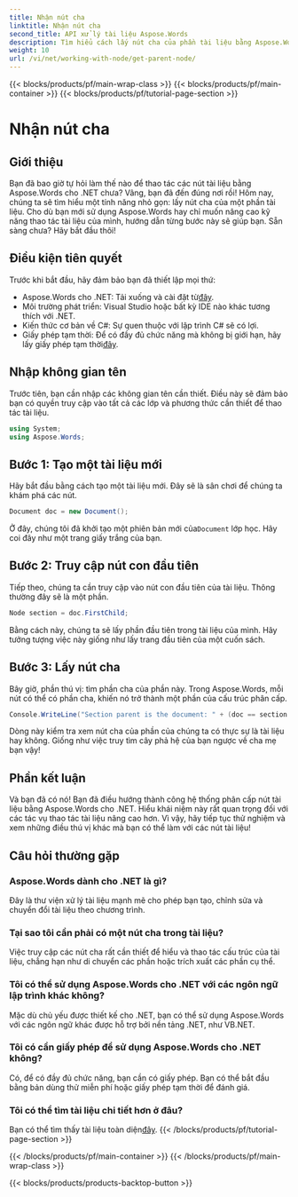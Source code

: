 ```yaml
---
title: Nhận nút cha
linktitle: Nhận nút cha
second_title: API xử lý tài liệu Aspose.Words
description: Tìm hiểu cách lấy nút cha của phần tài liệu bằng Aspose.Words cho .NET với hướng dẫn chi tiết từng bước này.
weight: 10
url: /vi/net/working-with-node/get-parent-node/
---
```


{{< blocks/products/pf/main-wrap-class >}}
{{< blocks/products/pf/main-container >}}
{{< blocks/products/pf/tutorial-page-section >}}

# Nhận nút cha

## Giới thiệu

Bạn đã bao giờ tự hỏi làm thế nào để thao tác các nút tài liệu bằng Aspose.Words cho .NET chưa? Vâng, bạn đã đến đúng nơi rồi! Hôm nay, chúng ta sẽ tìm hiểu một tính năng nhỏ gọn: lấy nút cha của một phần tài liệu. Cho dù bạn mới sử dụng Aspose.Words hay chỉ muốn nâng cao kỹ năng thao tác tài liệu của mình, hướng dẫn từng bước này sẽ giúp bạn. Sẵn sàng chưa? Hãy bắt đầu thôi!

## Điều kiện tiên quyết

Trước khi bắt đầu, hãy đảm bảo bạn đã thiết lập mọi thứ:

-  Aspose.Words cho .NET: Tải xuống và cài đặt từ[đây](https://releases.aspose.com/words/net/).
- Môi trường phát triển: Visual Studio hoặc bất kỳ IDE nào khác tương thích với .NET.
- Kiến thức cơ bản về C#: Sự quen thuộc với lập trình C# sẽ có lợi.
-  Giấy phép tạm thời: Để có đầy đủ chức năng mà không bị giới hạn, hãy lấy giấy phép tạm thời[đây](https://purchase.aspose.com/temporary-license/).

## Nhập không gian tên

Trước tiên, bạn cần nhập các không gian tên cần thiết. Điều này sẽ đảm bảo bạn có quyền truy cập vào tất cả các lớp và phương thức cần thiết để thao tác tài liệu.

```csharp
using System;
using Aspose.Words;
```

## Bước 1: Tạo một tài liệu mới

Hãy bắt đầu bằng cách tạo một tài liệu mới. Đây sẽ là sân chơi để chúng ta khám phá các nút.

```csharp
Document doc = new Document();
```

 Ở đây, chúng tôi đã khởi tạo một phiên bản mới của`Document` lớp học. Hãy coi đây như một trang giấy trắng của bạn.

## Bước 2: Truy cập nút con đầu tiên

Tiếp theo, chúng ta cần truy cập vào nút con đầu tiên của tài liệu. Thông thường đây sẽ là một phần.

```csharp
Node section = doc.FirstChild;
```

Bằng cách này, chúng ta sẽ lấy phần đầu tiên trong tài liệu của mình. Hãy tưởng tượng việc này giống như lấy trang đầu tiên của một cuốn sách.

## Bước 3: Lấy nút cha

Bây giờ, phần thú vị: tìm phần cha của phần này. Trong Aspose.Words, mỗi nút có thể có phần cha, khiến nó trở thành một phần của cấu trúc phân cấp.

```csharp
Console.WriteLine("Section parent is the document: " + (doc == section.ParentNode));
```

Dòng này kiểm tra xem nút cha của phần của chúng ta có thực sự là tài liệu hay không. Giống như việc truy tìm cây phả hệ của bạn ngược về cha mẹ bạn vậy!

## Phần kết luận

Và bạn đã có nó! Bạn đã điều hướng thành công hệ thống phân cấp nút tài liệu bằng Aspose.Words cho .NET. Hiểu khái niệm này rất quan trọng đối với các tác vụ thao tác tài liệu nâng cao hơn. Vì vậy, hãy tiếp tục thử nghiệm và xem những điều thú vị khác mà bạn có thể làm với các nút tài liệu!

## Câu hỏi thường gặp

### Aspose.Words dành cho .NET là gì?
Đây là thư viện xử lý tài liệu mạnh mẽ cho phép bạn tạo, chỉnh sửa và chuyển đổi tài liệu theo chương trình.

### Tại sao tôi cần phải có một nút cha trong tài liệu?
Việc truy cập các nút cha rất cần thiết để hiểu và thao tác cấu trúc của tài liệu, chẳng hạn như di chuyển các phần hoặc trích xuất các phần cụ thể.

### Tôi có thể sử dụng Aspose.Words cho .NET với các ngôn ngữ lập trình khác không?
Mặc dù chủ yếu được thiết kế cho .NET, bạn có thể sử dụng Aspose.Words với các ngôn ngữ khác được hỗ trợ bởi nền tảng .NET, như VB.NET.

### Tôi có cần giấy phép để sử dụng Aspose.Words cho .NET không?
Có, để có đầy đủ chức năng, bạn cần có giấy phép. Bạn có thể bắt đầu bằng bản dùng thử miễn phí hoặc giấy phép tạm thời để đánh giá.

### Tôi có thể tìm tài liệu chi tiết hơn ở đâu?
 Bạn có thể tìm thấy tài liệu toàn diện[đây](https://reference.aspose.com/words/net/).
{{< /blocks/products/pf/tutorial-page-section >}}

{{< /blocks/products/pf/main-container >}}
{{< /blocks/products/pf/main-wrap-class >}}

{{< blocks/products/products-backtop-button >}}
